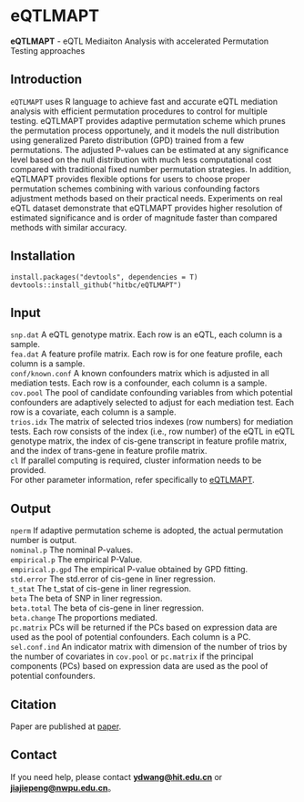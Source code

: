 # eQTLMAPT 
**eQTLMAPT** - eQTL Mediaiton Analysis with accelerated Permutation Testing approaches

## Introduction
`eQTLMAPT` uses R language to achieve fast and accurate eQTL mediation analysis with efficient permutation procedures to control for multiple testing. eQTLMAPT provides adaptive permutation scheme which prunes the permutation process opportunely, and it models the null distribution using generalized Pareto distribution (GPD) trained from a few permutations. The adjusted P-values can be estimated at any significance level based on the null distribution with much less computational cost compared with traditional fixed number permutation strategies. In addition, eQTLMAPT provides flexible options for users to choose proper permutation schemes combining with various confounding factors adjustment methods based on their practical needs. Experiments on real eQTL dataset demonstrate that eQTLMAPT provides higher resolution of estimated significance and is order of magnitude faster than compared methods with similar accuracy.

## Installation
    install.packages("devtools", dependencies = T)  
    devtools::install_github("hitbc/eQTLMAPT")

## Input
`snp.dat`  A eQTL genotype matrix.  Each row is an eQTL, each column is a sample.  
`fea.dat`  A feature profile matrix. Each row is for one feature profile, each column is a sample.  
`conf/known.conf`  A known confounders matrix which is adjusted in all mediation tests. Each row is a confounder, each column is a sample.   
`cov.pool`  The pool of candidate confounding variables from which potential confounders are adaptively selected to adjust for each mediation test. Each row is a covariate, each column is a sample.  
`trios.idx`  The matrix of selected trios indexes (row numbers) for mediation tests. Each row consists of the index (i.e., row number) of the eQTL in eQTL genotype matrix, the index of cis-gene transcript in feature profile matrix, and the index of trans-gene in feature profile matrix.  
`cl`  If parallel computing is required, cluster information needs to be provided.  
For other parameter information, refer specifically to [eQTLMAPT](https://github.com/hitbc/eQTLMAPT).  

## Output
`nperm`  If adaptive permutation scheme is adopted, the actual permutation number is output.  
`nominal.p`  The nominal P-values.  
`empirical.p`  The empirical P-Value.  
`empirical.p.gpd`  The empirical P-value obtained by GPD fitting.  
`std.error`  The std.error of cis-gene in liner regression.  
`t_stat`  The t_stat of cis-gene in liner regression.  
`beta`  The beta of SNP in liner regression.  
`beta.total`  The beta of cis-gene in liner regression.  
`beta.change`  The proportions mediated.  
`pc.matrix`  PCs will be returned if the PCs based on expression data are used as the pool of potential confounders. Each column is a PC.  
`sel.conf.ind`  An indicator matrix with dimension of the number of trios by the number of covariates in `cov.pool` or `pc.matrix` if the principal components (PCs) based on expression data are used as the pool of potential confounders.  


## Citation
Paper are published at [paper]().

## Contact
If you need help, please contact **ydwang@hit.edu.cn** or **jiajiepeng@nwpu.edu.cn**。
